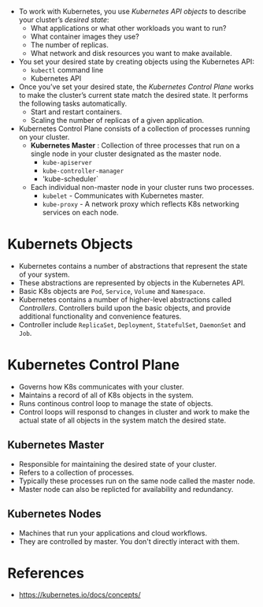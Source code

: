 * To work with Kubernetes, you use _Kubernetes API objects_ to describe your cluster’s _desired state_:
	* What applications or what other workloads you want to run?
	* What container images they use?
	* The number of replicas.
	* What network and disk resources you want to make available.
* You set your desired state by creating objects using the Kubernetes API:
	* `kubectl` command line
	* Kubernetes API
* Once you’ve set your desired state, the _Kubernetes Control Plane_ works to make the cluster’s current state match the desired state. It performs the following tasks automatically.
	* Start and restart containers.
	* Scaling the number of replicas of a given application.
* Kubernetes Control Plane consists of a collection of processes running on your cluster.
	* __Kubernetes Master__ : Collection of three processes that run on a single node in your cluster designated as the master node.
		* `kube-apiserver`
		* `kube-controller-manager`
		* 'kube-scheduler`
	* Each individual non-master node in your cluster runs two processes.
		* `kubelet` - Communicates with Kubernetes master.
		* `kube-proxy` - A network proxy which reflects K8s networking services on each node.
# Kubernets Objects
* Kubernetes contains a number of abstractions that represent the state of your system.
* These abstractions are represented by objects in the Kubernetes API.
* Basic K8s objects are `Pod`, `Service`, `Volume` and `Namespace`.
* Kubernetes contains a number of higher-level abstractions called _Controllers_. Controllers build upon the basic objects, and provide additional functionality and convenience features.
* Controller include `ReplicaSet`, `Deployment`, `StatefulSet`, `DaemonSet` and `Job`.
# Kubernetes Control Plane
* Governs how K8s communicates with your cluster.
* Maintains a record of all of K8s objects in the system.
* Runs continous control loop to manage the state of objects.
* Control loops will responsd to changes in cluster and work to make the actual state of all objects in the system match the desired state.
## Kubernetes Master
* Responsible for maintaining the desired state of your cluster.
* Refers to a collection of processes.
* Typically these processes run on the same node called the master node.
* Master node can also be replicted for availability and redundancy.
## Kubernetes Nodes
* Machines that run your applications and cloud workflows.
* They are controlled by master. You don't directly interact with them.
# References
* https://kubernetes.io/docs/concepts/
